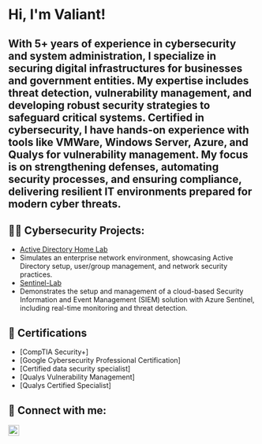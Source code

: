 <h1>Hi, I'm Valiant! 

<h2>With 5+ years of experience in cybersecurity and system administration, I specialize in securing digital infrastructures for businesses and government entities. My expertise includes threat detection, vulnerability management, and developing robust security strategies to safeguard critical systems.
Certified in cybersecurity, I have hands-on experience with tools like VMWare, Windows Server, Azure, and Qualys for vulnerability management. My focus is on strengthening defenses, automating security processes, and ensuring compliance, delivering resilient IT environments prepared for modern cyber threats.</h2>





<h2>👨‍💻 Cybersecurity Projects:</h2>

- [Active Directory Home Lab](https://github.com/Vluthor/Active-Directory-Lab)
- Simulates an enterprise network environment, showcasing Active Directory setup, user/group management, and network security practices.
- [Sentinel-Lab](https://github.com/Vluthor/SIEM-Azure-Sentinel-Lab)
- Demonstrates the setup and management of a cloud-based Security Information and Event Management (SIEM) solution with Azure Sentinel, including real-time monitoring and threat detection.

<h2> 📜 Certifications</h2>

- [CompTIA Security+] 
- [Google Cybersecurity Professional Certification]
- [Certified data security specialist]
- [Qualys Vulnerability Management] 
- [Qualys Certified Specialist] 

<h2> 🤳 Connect with me:</h2>

[<img align="left" alt="Valiant | LinkedIn" width="22px" src="https://cdn.jsdelivr.net/npm/simple-icons@v3/icons/linkedin.svg" />][linkedin]

[linkedin]: https://linkedin.com/in/valiant-cb


<!--
**joshmadakor1/joshmadakor1** is a ✨ _special_ ✨ repository because its `README.md` (this file) appears on your GitHub profile.

Here are some ideas to get you started:

- 🔭 I’m currently working on ...
- 🌱 I’m currently learning ...
- 👯 I’m looking to collaborate on ...
- 🤔 I’m looking for help with ...
- 💬 Ask me about ...
- 📫 How to reach me: ...
- 😄 Pronouns: ...
- ⚡ Fun fact: ...
-->

<!--
**Vluthor/Vluthor** is a ✨ _special_ ✨ repository because its `README.md` (this file) appears on your GitHub profile.

Here are some ideas to get you started:

- 🔭 I’m currently working on ...
- 🌱 I’m currently learning ...
- 👯 I’m looking to collaborate on ...
- 🤔 I’m looking for help with ...
- 💬 Ask me about ...
- 📫 How to reach me: ...
- 😄 Pronouns: ...
- ⚡ Fun fact: ...
-->
